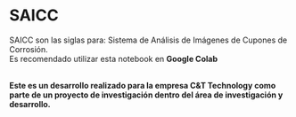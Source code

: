 # SAICC
SAICC son las siglas para: Sistema de Análisis de Imágenes de Cupones de Corrosión. <br>
Es recomendado utilizar esta notebook en **Google Colab**<br><br>

**Este es un desarrollo realizado para la empresa C&T Technology como parte de un proyecto de investigación dentro del área de investigación y desarrollo.**
